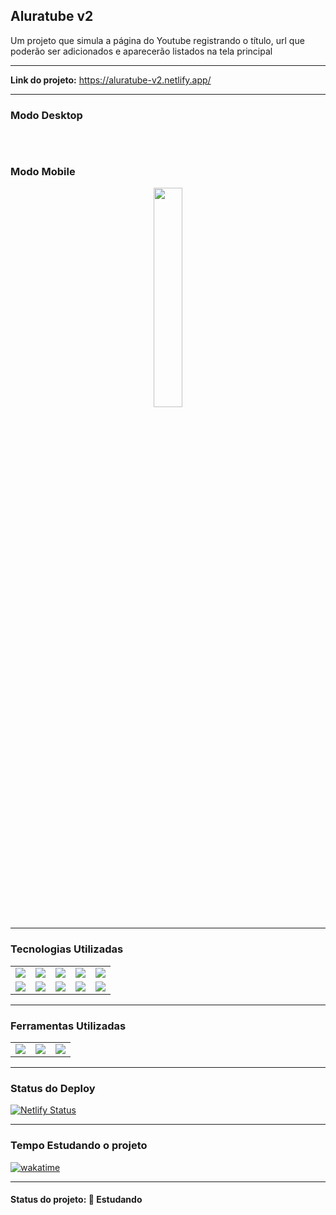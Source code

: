 <h2>Aluratube v2</h2>

<p>Um projeto que simula a página do Youtube registrando o título, url que poderão ser adicionados e aparecerão listados na tela principal</p>

<hr>

<strong>Link do projeto:</strong> <a href="https://aluratube-v2.netlify.app/" target="_blank" >https://aluratube-v2.netlify.app/</a>

<hr>

<h3><strong>Modo Desktop</strong></h3>
<p align="center">
  <img src="">
</p>

<br />

<h3><strong>Modo Mobile</strong></h3>
<p align="center">
  <img src="" width="30%">
</p>

<hr>

<h3><strong>Tecnologias Utilizadas</strong></h3>

<table>
  <tr>
    <td>
      <img src="https://img.shields.io/badge/HTML5-E34F26?style=for-the-badge&logo=html5&logoColor=white">
    </td>
    <td>
      <img src="https://img.shields.io/badge/CSS3-1572B6?style=for-the-badge&logo=css3&logoColor=white">
    </td>
    <td>
      <img src="https://img.shields.io/badge/JavaScript-756b2e?style=for-the-badge&logo=javascript&logoColor=white">
    </td>
     <td>
      <img src="https://img.shields.io/badge/React-20232A?style=for-the-badge&logo=react&logoColor=61DAFB">
    </td>
    <td>
      <img src="https://img.shields.io/badge/AXIOS-116b29?style=for-the-badge&logo=axios&logoColor=61DAFB">
    </td>
  </tr>

  <tr>
  <td>
      <img src="https://img.shields.io/badge/Javascript%20Obfuscator-44473d?style=for-the-badge&logo=npm&logoColor=white">
    </td>   
    <td>
      <img src="https://img.shields.io/badge/React%20Modal-c2c286?style=for-the-badge&logo=createreactapp&logoColor=white">
    </td>
     <td>
      <img src="https://img.shields.io/badge/React%20Hooks%20Form-111461?style=for-the-badge&logo=reacthookform&logoColor=white">
    </td>
     <td>
      <img src="https://img.shields.io/badge/VITEJS-72158f?style=for-the-badge&logo=vite&logoColor=white">
    </td>
     <td>
      <img src="https://img.shields.io/badge/TailWindCSS-000?style=for-the-badge&logo=tailwindcss&logoColor=white">
    </td>
  </tr>
</table>

<hr>

<h3><strong>Ferramentas Utilizadas</strong></h3>

<table>
  <tr>
    <td>
      <img src="https://badgen.net/npm/license/lodash">
    </td>
    <td>
      <img src="https://img.shields.io/node/v/npm">
    </td>
    <td>
      <img src="https://badgen.net/badge/icon/visualstudio?icon=visualstudio&label">
    </td>
  </tr>
</table>

<hr>

<h3>Status do Deploy</h3>

[![Netlify Status](https://api.netlify.com/api/v1/badges/566b3b6b-c7da-44fd-8d08-fddbaa920e73/deploy-status)](https://app.netlify.com/sites/aluratube-v2/deploys)

<hr>

<h3>Tempo Estudando o projeto</h3>

<p>
  <a href="https://wakatime.com/badge/github/EdiJunior88/Aluratube_v2">
    <img src="https://wakatime.com/badge/github/EdiJunior88/Aluratube_v2.svg" alt="wakatime">
  </a>
</p>

<hr>

<h4><b>Status do projeto:</b> 💭 Estudando</h4>
